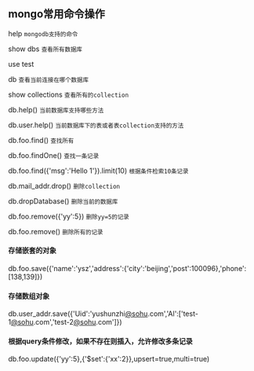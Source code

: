 ## mongo常用命令操作

help                                     `mongodb支持的命令`

show dbs                                 `查看所有数据库`

use test

db                                       `查看当前连接在哪个数据库`

show collections                         `查看所有的collection `

db.help()                                `当前数据库支持哪些方法`

db.user.help()                           `当前数据库下的表或者表collection支持的方法`

 
db.foo.find()                            `查找所有`

db.foo.findOne()                         `查找一条记录`

db.foo.find({'msg':'Hello 1'}).limit(10) `根据条件检索10条记录`

 
db.mail_addr.drop()                      `删除collection`

db.dropDatabase()                        `删除当前的数据库`

db.foo.remove({'yy':5})                  `删除yy=5的记录 `

db.foo.remove()                          `删除所有的记录`
 
#### 存储嵌套的对象
db.foo.save({'name':'ysz','address':{'city':'beijing','post':100096},'phone':[138,139]})
 
#### 存储数组对象
db.user_addr.save({'Uid':'yushunzhi[@sohu](/user/sohu).com','Al':['test-1[@sohu](/user/sohu).com','test-2[@sohu](/user/sohu).com']})
 
#### 根据query条件修改，如果不存在则插入，允许修改多条记录
db.foo.update({'yy':5},{'$set':{'xx':2}},upsert=true,multi=true)
